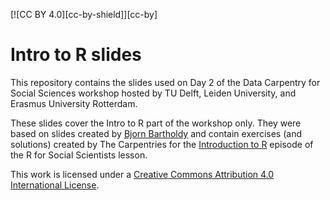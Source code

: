 [![CC BY 4.0][cc-by-shield]][cc-by]

# Intro to R slides 

This repository contains the slides used on Day 2 of the Data Carpentry for Social Sciences workshop hosted by TU Delft, Leiden University, and Erasmus University Rotterdam.

These slides cover the Intro to R part of the workshop only. They were based on slides created by [Bjorn Bartholdy](https://github.com/bbartholdy) and contain exercises (and solutions) created by The Carpentries for the [Introduction to R](https://datacarpentry.org/r-socialsci/01-intro-to-r/index.html) episode of the R for Social Scientists lesson.

This work is licensed under a [Creative Commons Attribution 4.0 International License](https://creativecommons.org/licenses/by/4.0/).

